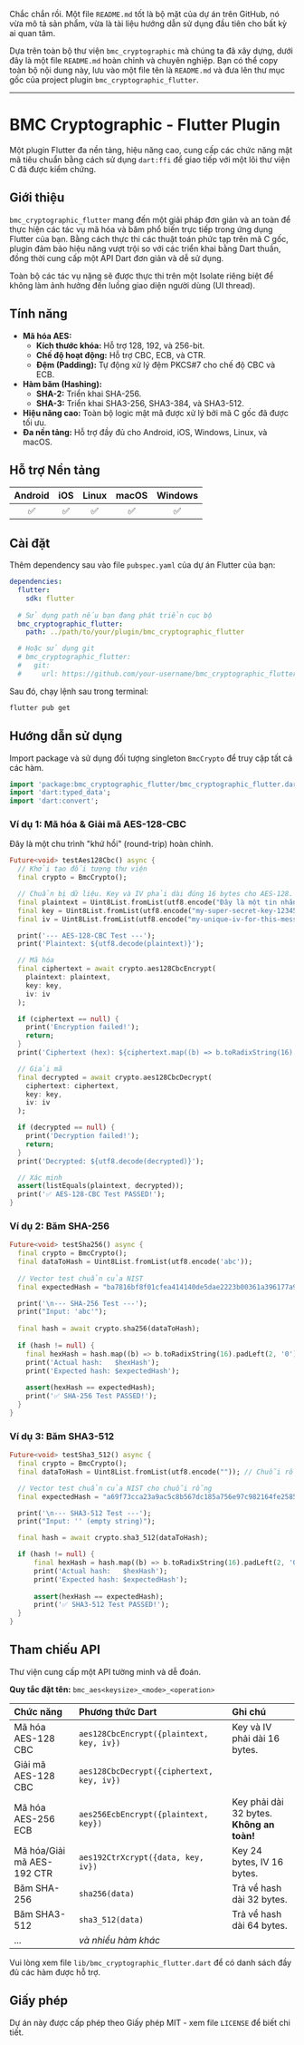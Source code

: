 Chắc chắn rồi. Một file `README.md` tốt là bộ mặt của dự án trên GitHub, nó vừa mô tả sản phẩm, vừa là tài liệu hướng dẫn sử dụng đầu tiên cho bất kỳ ai quan tâm.

Dựa trên toàn bộ thư viện `bmc_cryptographic` mà chúng ta đã xây dựng, dưới đây là một file `README.md` hoàn chỉnh và chuyên nghiệp. Bạn có thể copy toàn bộ nội dung này, lưu vào một file tên là `README.md` và đưa lên thư mục gốc của project plugin `bmc_cryptographic_flutter`.

-----

# **BMC Cryptographic - Flutter Plugin**

[](https://www.google.com/search?q=https://pub.dev/packages/bmc_cryptographic_flutter)
[](https://opensource.org/licenses/MIT)

Một plugin Flutter đa nền tảng, hiệu năng cao, cung cấp các chức năng mật mã tiêu chuẩn bằng cách sử dụng `dart:ffi` để giao tiếp với một lõi thư viện C đã được kiểm chứng.

## Giới thiệu

`bmc_cryptographic_flutter` mang đến một giải pháp đơn giản và an toàn để thực hiện các tác vụ mã hóa và băm phổ biến trực tiếp trong ứng dụng Flutter của bạn. Bằng cách thực thi các thuật toán phức tạp trên mã C gốc, plugin đảm bảo hiệu năng vượt trội so với các triển khai bằng Dart thuần, đồng thời cung cấp một API Dart đơn giản và dễ sử dụng.

Toàn bộ các tác vụ nặng sẽ được thực thi trên một Isolate riêng biệt để không làm ảnh hưởng đến luồng giao diện người dùng (UI thread).

## Tính năng

  * **Mã hóa AES:**
      * **Kích thước khóa:** Hỗ trợ 128, 192, và 256-bit.
      * **Chế độ hoạt động:** Hỗ trợ CBC, ECB, và CTR.
      * **Đệm (Padding):** Tự động xử lý đệm PKCS\#7 cho chế độ CBC và ECB.
  * **Hàm băm (Hashing):**
      * **SHA-2:** Triển khai SHA-256.
      * **SHA-3:** Triển khai SHA3-256, SHA3-384, và SHA3-512.
  * **Hiệu năng cao:** Toàn bộ logic mật mã được xử lý bởi mã C gốc đã được tối ưu.
  * **Đa nền tảng:** Hỗ trợ đầy đủ cho Android, iOS, Windows, Linux, và macOS.

## Hỗ trợ Nền tảng

| Android | iOS | Linux | macOS | Windows |
| :---: |:---:|:---:|:---:|:---:|
|   ✅   |  ✅  |   ✅   |   ✅   |    ✅    |

## Cài đặt

Thêm dependency sau vào file `pubspec.yaml` của dự án Flutter của bạn:

```yaml
dependencies:
  flutter:
    sdk: flutter
  
  # Sử dụng path nếu bạn đang phát triển cục bộ
  bmc_cryptographic_flutter:
    path: ../path/to/your/plugin/bmc_cryptographic_flutter

  # Hoặc sử dụng git
  # bmc_cryptographic_flutter:
  #   git:
  #     url: https://github.com/your-username/bmc_cryptographic_flutter.git
```

Sau đó, chạy lệnh sau trong terminal:

```bash
flutter pub get
```

## Hướng dẫn sử dụng

Import package và sử dụng đối tượng singleton `BmcCrypto` để truy cập tất cả các hàm.

```dart
import 'package:bmc_cryptographic_flutter/bmc_cryptographic_flutter.dart';
import 'dart:typed_data';
import 'dart:convert';
```

### Ví dụ 1: Mã hóa & Giải mã AES-128-CBC

Đây là một chu trình "khứ hồi" (round-trip) hoàn chỉnh.

```dart
Future<void> testAes128Cbc() async {
  // Khởi tạo đối tượng thư viện
  final crypto = BmcCrypto();

  // Chuẩn bị dữ liệu. Key và IV phải dài đúng 16 bytes cho AES-128.
  final plaintext = Uint8List.fromList(utf8.encode("Đây là một tin nhắn bí mật!"));
  final key = Uint8List.fromList(utf8.encode("my-super-secret-key-123456789"));
  final iv = Uint8List.fromList(utf8.encode("my-unique-iv-for-this-message"));

  print('--- AES-128-CBC Test ---');
  print('Plaintext: ${utf8.decode(plaintext)}');

  // Mã hóa
  final ciphertext = await crypto.aes128CbcEncrypt(
    plaintext: plaintext, 
    key: key, 
    iv: iv
  );

  if (ciphertext == null) {
    print('Encryption failed!');
    return;
  }
  print('Ciphertext (hex): ${ciphertext.map((b) => b.toRadixString(16).padLeft(2, '0')).join()}');

  // Giải mã
  final decrypted = await crypto.aes128CbcDecrypt(
    ciphertext: ciphertext, 
    key: key, 
    iv: iv
  );

  if (decrypted == null) {
    print('Decryption failed!');
    return;
  }
  print('Decrypted: ${utf8.decode(decrypted)}');

  // Xác minh
  assert(listEquals(plaintext, decrypted));
  print('✅ AES-128-CBC Test PASSED!');
}
```

### Ví dụ 2: Băm SHA-256

```dart
Future<void> testSha256() async {
  final crypto = BmcCrypto();
  final dataToHash = Uint8List.fromList(utf8.encode('abc'));
  
  // Vector test chuẩn của NIST
  final expectedHash = "ba7816bf8f01cfea414140de5dae2223b00361a396177a9cb410ff61f20015ad";

  print('\n--- SHA-256 Test ---');
  print("Input: 'abc'");
  
  final hash = await crypto.sha256(dataToHash);
  
  if (hash != null) {
    final hexHash = hash.map((b) => b.toRadixString(16).padLeft(2, '0')).join();
    print('Actual hash:   $hexHash');
    print('Expected hash: $expectedHash');
    
    assert(hexHash == expectedHash);
    print('✅ SHA-256 Test PASSED!');
  }
}
```

### Ví dụ 3: Băm SHA3-512

```dart
Future<void> testSha3_512() async {
  final crypto = BmcCrypto();
  final dataToHash = Uint8List.fromList(utf8.encode("")); // Chuỗi rỗng

  // Vector test chuẩn của NIST cho chuỗi rỗng
  final expectedHash = "a69f73cca23a9ac5c8b567dc185a756e97c982164fe25859e0d1dcc1475c80a615b2123af1f5f94c11e3e9402c3ac558f500199d95b6d3e301758586281dcd26";

  print('\n--- SHA3-512 Test ---');
  print("Input: '' (empty string)");

  final hash = await crypto.sha3_512(dataToHash);

  if (hash != null) {
      final hexHash = hash.map((b) => b.toRadixString(16).padLeft(2, '0')).join();
      print('Actual hash:   $hexHash');
      print('Expected hash: $expectedHash');
      
      assert(hexHash == expectedHash);
      print('✅ SHA3-512 Test PASSED!');
  }
}
```

## Tham chiếu API

Thư viện cung cấp một API tường minh và dễ đoán.

**Quy tắc đặt tên:** `bmc_aes<keysize>_<mode>_<operation>`

| Chức năng | Phương thức Dart | Ghi chú |
| :--- | :--- | :--- |
| Mã hóa AES-128 CBC | `aes128CbcEncrypt({plaintext, key, iv})` | Key và IV phải dài 16 bytes. |
| Giải mã AES-128 CBC | `aes128CbcDecrypt({ciphertext, key, iv})` | |
| Mã hóa AES-256 ECB | `aes256EcbEncrypt({plaintext, key})` | Key phải dài 32 bytes. **Không an toàn\!** |
| Mã hóa/Giải mã AES-192 CTR | `aes192CtrXcrypt({data, key, iv})` | Key 24 bytes, IV 16 bytes. |
| Băm SHA-256 | `sha256(data)` | Trả về hash dài 32 bytes. |
| Băm SHA3-512 | `sha3_512(data)` | Trả về hash dài 64 bytes. |
| ... | *và nhiều hàm khác* |

Vui lòng xem file `lib/bmc_cryptographic_flutter.dart` để có danh sách đầy đủ các hàm được hỗ trợ.

## Giấy phép

Dự án này được cấp phép theo Giấy phép MIT - xem file `LICENSE` để biết chi tiết.
